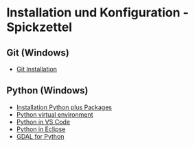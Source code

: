 #

Installation und Konfiguration - Spickzettel
============================================

## Git (Windows)
* [Git Installation](doc/git_doc6.md)

## Python (Windows)
* [Installation Python plus Packages](doc/py_doc1.md)
* [Python virtual environment](doc/py_doc2.md)
* [Python in VS Code](doc/py_doc3.md)
* [Python in Eclipse](doc/py_doc4.md)
* [GDAL for Python](doc/py_doc5.md)
